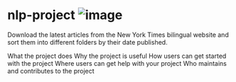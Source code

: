 # nlp-project ![image](https://github.com/kogalhh/nlp-project/assets/138360766/4a4e3a79-3331-459b-9ab2-519c935dac46)

Download the latest articles from the New York Times bilingual website and sort them into different folders by their date published. 

What the project does
Why the project is useful
How users can get started with the project
Where users can get help with your project
Who maintains and contributes to the project
